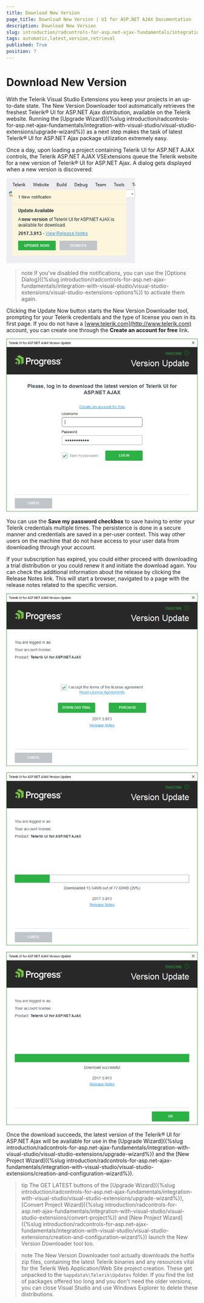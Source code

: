 ```yaml
---
title: Download New Version
page_title: Download New Version | UI for ASP.NET AJAX Documentation
description: Download New Version
slug: introduction/radcontrols-for-asp.net-ajax-fundamentals/integration-with-visual-studio/visual-studio-extensions/automatic-latest-version-retrieval
tags: automatic,latest,version,retrieval
published: True
position: 7
---
```


# Download New Version

With the Telerik Visual Studio Extensions you keep your projects in an up-to-date state. The New Version Downloader tool automatically retrieves the freshest Telerik® UI for ASP.NET Ajax distribution, available on the Telerik website. Running the [Upgrade Wizard]({%slug introduction/radcontrols-for-asp.net-ajax-fundamentals/integration-with-visual-studio/visual-studio-extensions/upgrade-wizard%}) as a next step makes the task of latest Telerik® UI for ASP.NET Ajax package utilization extremely easy.

Once a day, upon loading a project containing Telerik UI for ASP.NET AJAX controls, the Telerik ASP.NET AJAX VSExtensions queue the Telerik website for a new version of Telerik® UI for ASP.NET Ajax. A dialog gets displayed when a new version is discovered:

![Newer Version Available Notification](images/introduction-vsx_latestversionacquirer_newversionnotification.png)

>note If you've disabled the notifications, you can use the [Options Dialog]({%slug introduction/radcontrols-for-asp.net-ajax-fundamentals/integration-with-visual-studio/visual-studio-extensions/visual-studio-extensions-options%}) to activate them again.

Clicking the Update Now button starts the New Version Downloader tool,	prompting for your Telerik credentials and the type of license you own in its first page.	If you do not have a [www.telerik.com](http://www.telerik.com)	account, you can create one through the **Create an account for free** link.

![Latest Version Acquirer: Login](images/introduction-vsx_latestversionacquirer_login.png)

You can use the **Save my password checkbox** to save having to enter your Telerik credentials multiple times. The persistence is done in a secure manner and credentials are saved in a per-user context. This way other users on the machine	that do not have access to your user data from downloading through your account.

If your subscription has expired, you could either proceed with downloading a trial distribution or you	could renew it and initiate the download again. You can check the additional information about the release by clicking the Release Notes link. This will start a browser, navigated to a page with the release notes related to the specific version.

![Latest Version Acquirer: Trial available](images/introduction-vsx_latestversionacquirer_trial.png)

![Latest Version Acquirer: Downloading](images/introduction-vsx_latestversionacquirer_downloading.png)

![Latest Version Acquirer: Download successful](images/introduction-vsx_latestversionacquirer_success.png)

Once the download succeeds, the latest version of the Telerik® UI for ASP.NET Ajax will be available for use in the [Upgrade Wizard]({%slug introduction/radcontrols-for-asp.net-ajax-fundamentals/integration-with-visual-studio/visual-studio-extensions/upgrade-wizard%}) and the [New Project Wizard]({%slug introduction/radcontrols-for-asp.net-ajax-fundamentals/integration-with-visual-studio/visual-studio-extensions/creation-and-configuration-wizard%}).

>tip The GET LATEST buttons of the [Upgrade Wizard]({%slug introduction/radcontrols-for-asp.net-ajax-fundamentals/integration-with-visual-studio/visual-studio-extensions/upgrade-wizard%}), [Convert Project Wizard]({%slug introduction/radcontrols-for-asp.net-ajax-fundamentals/integration-with-visual-studio/visual-studio-extensions/convert-project%}) and [New Project Wizard]({%slug introduction/radcontrols-for-asp.net-ajax-fundamentals/integration-with-visual-studio/visual-studio-extensions/creation-and-configuration-wizard%}) launch the New Version Downloader tool too.

>note The New Version Downloader tool actually downloads the hotfix zip files, containing the latest Telerik binaries	and any resources vital for the Telerik Web Application/Web Site project creation. These get unpacked to the `%appdata%\Telerik\Updates` folder.
>If you find the list of packages offered too long and you don't need the older versions, you can	close Visual Studio and use Windows Explorer to delete these distributions.
